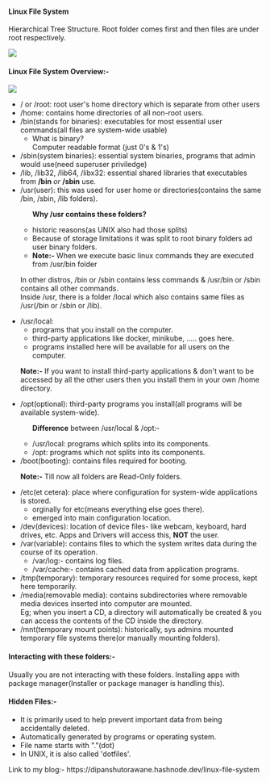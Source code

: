<h4>Linux File System</h4>
<p>Hierarchical Tree Structure. Root folder comes first and then files are under root respectively.</p>
<img src="https://droidtechknow.com/tips-and-tricks/linux-vs-windows/images/File-system-e1606716068662.jpg">

<h4>Linux File System Overview:-</h4>
<img src="https://nepalisupport.files.wordpress.com/2016/06/linux-filesystem.png">
<p>
    <ul>
        <li>/ or /root: root user's home directory which is separate from other users</li>
        <li>/home: contains home directories of all non-root users.</li>
        <li>/bin(stands for binaries): executables for most essential user commands(all files are system-wide usable)
            <ul>
                <li>What is binary? <br>
                    Computer readable format (just 0's & 1's)
                </li>
            </ul>
        </li>
        <li>/sbin(system binaries): essential system binaries, programs that admin would use(need superuser priviledge)</li>
        <li>/lib, /lib32, /lib64, /libx32: essential shared libraries that executables from <strong>/bin</strong> <em>or</em> <strong>/sbin</strong> use.</li>
        <li>/usr(user): this was used for user home or directories(contains the same /bin, /sbin, /lib folders).
            <ul>
                <p><strong>Why /usr contains these folders?</strong></p>
                <li>historic reasons(as UNIX also had those splits)</li>
                <li>Because of storage limitations it was split to root binary folders ad user binary folders.</li>
                <li><strong>Note:-</strong> When we execute basic linux commands they are executed from /usr/bin folder</li>
            </ul>
            <p>In other distros, /bin or /sbin contains less commands & /usr/bin or /sbin contains all other commands. <br>
                Inside /usr, there is a folder /local which also contains same files as /usr(/bin or /sbin or /lib).
            </p>
        </li>
        <li>/usr/local:
            <ul>
                <li>programs that you install on the computer.</li>
                <li>third-party applications like docker, minikube, ..... goes here.</li>
                <li>programs installed here will be available for all users on the computer.</li>
            </ul>
            <p><strong>Note:-</strong> If you want to install third-party applications & don't want to be accessed by all the other users then you install them in your own /home directory.</p>
        </li>
        <li>/opt(optional): third-party programs you install(all programs will be available system-wide).
            <ul>
                <p><strong>Difference</strong> between /usr/local & /opt:-</p>
                <li>/usr/local: programs which splits into its components.</li>
                <li>/opt: programs which not splits into its components.</li>
            </ul>
        </li>
        <li>/boot(booting): contains files required for booting.</li>
        <p><strong>Note:-</strong> Till now all folders are Read-Only folders.</p>
        <li>/etc(et cetera): place where configuration for system-wide applications is stored.
            <ul>
                <li>orginally for etc(means everything else goes there).</li>
                <li>emerged into main configuration location.</li>
            </ul>
        </li>
        <li>/dev(devices): location of device files- like webcam, keyboard, hard drives, etc. Apps and Drivers will access this, <strong>NOT</strong> the user.</li>
        <li>/var(variable): contains files to which the system writes data during the course of its operation.
            <ul>
                <li>/var/log:- contains log files.</li>
                <li>/var/cache:- contains cached data from application programs.</li>
            </ul>
        </li>
        <li>/tmp(temporary): temporary resources required for some process, kept here temporarily.</li>
        <li>/media(removable media): contains subdirectories where removable media devices inserted into computer are mounted. <br>
            Eg; when you insert a CD, a directory will automatically be created & you can access the contents of the CD inside the directory.
        </li>
        <li>/mnt(temporary mount points): historically, sys admins mounted temporary file systems there(or manually mounting folders).</li>
    </ul>
</p>

<h4>Interacting with these folders:-</h4>
<p>Usually you are not interacting with these folders. Installing apps with package manager(Installer or package manager is handling this).</p>

<h4>Hidden Files:-</h4>
<p>
    <ul>
        <li>It is primarily used to help prevent important data from being accidentally deleted.</li>
        <li>Automatically generated by programs or operating system.</li>
        <li>File name starts with "."(dot)</li>
        <li>In UNIX, it is also called 'dotfiles'.</li>
    </ul>
</p>
Link to my blog:- https://dipanshutorawane.hashnode.dev/linux-file-system
